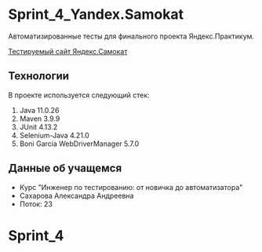 # Sprint_4_Yandex.Samokat

Автоматизированные тесты для финального проекта Яндекс.Практикум.

[Тестируемый сайт Яндекс.Самокат](https://qa-scooter.praktikum-services.ru)

## Технологии

В проекте используется следующий стек:
1. Java 11.0.26
2. Maven 3.9.9
3. JUnit 4.13.2
4. Selenium-Java 4.21.0
5. Boni García WebDriverManager 5.7.0

## Данные об учащемся
- Курс "Инженер по тестированию: от новичка до автоматизатора"
- Сахарова Александра Андреевна
- Поток: 23
# Sprint_4
